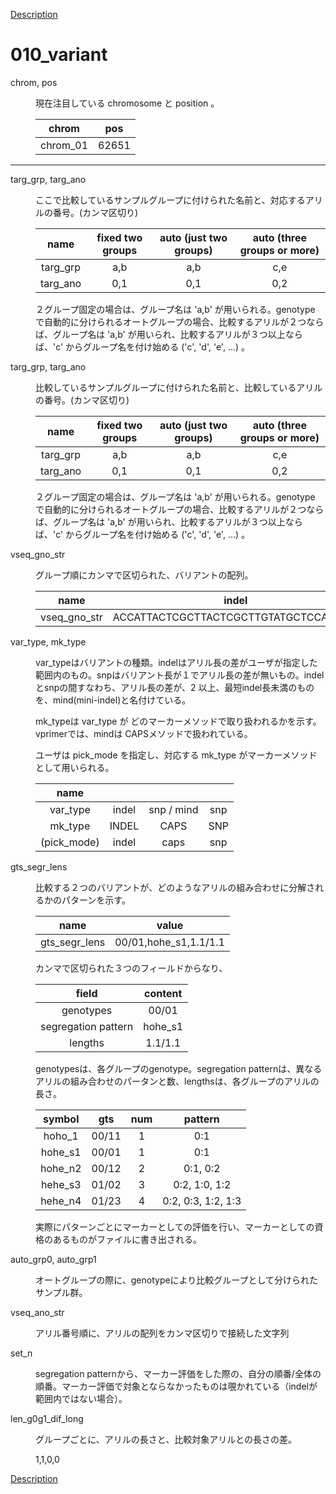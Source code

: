 [Description](DESCRIPTION.md)

# 010_variant

<dl>
<dt>
chrom, pos
</dt>
<dd>
<p><p>
現在注目している chromosome と position 。
</p>

chrom | pos
:---:|:---:
chrom_01 | 62651

</dd>
</dl>

-----------------------------------

<dl>
<dt>
targ_grp, targ_ano
</dt>
<dd>
<p><p>
ここで比較しているサンプルグループに付けられた名前と、対応するアリルの番号。(カンマ区切り)
</p>


|name| fixed two groups | auto (just two groups) | auto (three groups or more) |
|:---:|:---:|:---:|:---:|
| targ_grp |a,b|a,b|c,e|
| targ_ano |0,1|0,1|0,2|


２グループ固定の場合は、グループ名は 'a,b' が用いられる。genotype で自動的に分けられるオートグループの場合、比較するアリルが２つならば、グループ名は 'a,b' が用いられ、比較するアリルが３つ以上ならば、'c' からグループ名を付け始める ('c', 'd', 'e', ...) 。

</dd>
</dl>










<dl>
<dt>
targ_grp, targ_ano
</dt>
<dd>
<p><p>
比較しているサンプルグループに付けられた名前と、比較しているアリルの番号。(カンマ区切り)
</p>


|name| fixed two groups | auto (just two groups) | auto (three groups or more) |
|:---:|:---:|:---:|:---:|
| targ_grp |a,b|a,b|c,e|
| targ_ano |0,1|0,1|0,2|


２グループ固定の場合は、グループ名は 'a,b' が用いられる。genotype で自動的に分けられるオートグループの場合、比較するアリルが２つならば、グループ名は 'a,b' が用いられ、比較するアリルが３つ以上ならば、'c' からグループ名を付け始める ('c', 'd', 'e', ...) 。

</dd>
</dl>



<dl>
<dt>
vseq_gno_str
</dt>
<dd>
<p><p>
グループ順にカンマで区切られた、バリアントの配列。

name|indel|caps|snp|
:---:|:---:|:---:|:---:|
vseq_gno_str|ACCATTACTCGCTTACTCGCTTGTATGCTCCA,ACCA|A,T|G,C|

</p>
</dd>
</dl>


<dl>
<dt>
var_type, mk_type
</dt>
<dd>
<p><p>

var_typeはバリアントの種類。indelはアリル長の差がユーザが指定した範囲内のもの。snpはバリアント長が１でアリル長の差が無いもの。indelとsnpの間すなわち、アリル長の差が、2 以上、最短indel長未満のものを、mind(mini-indel)と名付けている。

mk_typeは var_type が どのマーカーメソッドで取り扱われるかを示す。vprimerでは、mindは CAPSメソッドで扱われている。

ユーザは pick_mode を指定し、対応する mk_type がマーカーメソッドとして用いられる。

|name||||
|:---:|:---:|:---:|:---:|
| var_type |indel|snp / mind |snp|
| mk_type |INDEL|CAPS|SNP|
|(pick_mode)| indel|caps|snp|


</dd>
</dl>


<dl>
<dt>
gts_segr_lens
</dt>
<dd>
<p><p>
比較する２つのバリアントが、どのようなアリルの組み合わせに分解されるかのパターンを示す。

name|value
:---:|:---:
gts_segr_lens|00/01,hohe_s1,1.1/1.1

カンマで区切られた３つのフィールドからなり、

|field|content|
|:---:|:---:|
|genotypes|00/01|
|segregation pattern|hohe_s1|
|lengths|1.1/1.1|

genotypesは、各グループのgenotype。segregation patternは、異なるアリルの組み合わせのパータンと数、lengthsは、各グループのアリルの長さ。

|symbol|gts|num|pattern|
|:---:|:---:|:---:|:---:|
|hoho_1 | 00/11|   1 |  0:1
|hohe_s1 |00/01 |  1 |  0:1
|hohe_n2 |00/12 |  2 |  0:1, 0:2
|hehe_s3 |01/02 |  3 |  0:2, 1:0, 1:2
|hehe_n4 |01/23 |  4 |  0:2, 0:3, 1:2, 1:3


実際にパターンごとにマーカーとしての評価を行い、マーカーとしての資格のあるものがファイルに書き出される。

</p>
</dd>
</dl>


<dl>
<dt>
auto_grp0, auto_grp1
</dt>
<dd>
<p><p>
オートグループの際に、genotypeにより比較グループとして分けられたサンプル群。
</p>
</dd>
</dl>


<dl>
<dt>
vseq_ano_str
</dt>
<dd>
<p><p>
アリル番号順に、アリルの配列をカンマ区切りで接続した文字列
</p>
</dd>
</dl>


<dl>
<dt>
set_n
</dt>
<dd>
<p><p>
segregation patternから、マーカー評価をした際の、自分の順番/全体の順番。マーカー評価で対象とならなかったものは覗かれている（indelが範囲内ではない場合）。
</p>
</dd>
</dl>


<dl>
<dt>
len_g0g1_dif_long
</dt>
<dd>
<p><p>
グループごとに、アリルの長さと、比較対象アリルとの長さの差。


1,1,0,0


</p>
</dd>
</dl>


[Description](DESCRIPTION.md)

